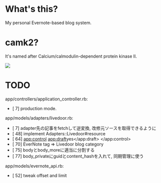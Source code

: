 What's this?
=======================================================

My personal Evernote-based blog system.


camk2?
=======================================================

It's named after Calcium/calmodulin-dependent protein kinase II.

![](http://upload.wikimedia.org/wikipedia/commons/thumb/3/3a/Protein_CAMK2A_PDB_1hkx.png/635px-Protein_CAMK2A_PDB_1hkx.png)


TODO
=======================================================

app/controllers/application_controller.rb:
  * [  7] production mode.

app/models/adapters/livedoor.rb:
  * [  7] adapter先の記事をfetchして逆変換, 改修元ソースを取得できるように
  * [ 48] implement Adapters::Livedoor#resource
  * [ 64] <app:control> <app:draft>yes</app:draft> </app:control>
  * [ 70] EverNote tag => Livedoor blog category
  * [ 75] bodyとbody_moreに適当に分割する
  * [ 77] body_privateにguidとcontent_hashを入れて, 同期管理に使う

app/models/evernote_api.rb:
  * [ 52] tweak offset and limit

